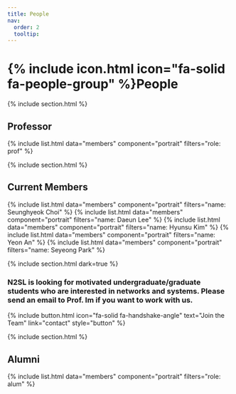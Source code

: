 ```yaml
---
title: People
nav:
  order: 2
  tooltip: 
---
```


# {% include icon.html icon="fa-solid fa-people-group" %}People

{% include section.html %}

## Professor

{% include list.html  data="members"  component="portrait"  filters="role: prof" %}

{% include section.html %}

## Current Members

{% include list.html  data="members"  component="portrait"  filters="name: Seunghyeok Choi" %}
{% include list.html  data="members"  component="portrait"  filters="name: Daeun Lee" %}
{% include list.html  data="members"  component="portrait"  filters="name: Hyunsu Kim" %}
{% include list.html  data="members"  component="portrait"  filters="name: Yeon An" %}
{% include list.html  data="members"  component="portrait"  filters="name: Seyeong Park" %}

<!--
{% include list.html  data="members"  component="portrait"  filters="role: current" %}
-->

<!--
{% include list.html  data="members"  component="portrait"  filters="role: pi" %}
{% include list.html  data="members"  component="portrait"  filters="role: current-manager" %}
{% include list.html  data="members"  component="portrait"  filters="role: current-technician" %}
{% include list.html  data="members"  component="portrait"  filters="role: current-postdoc" %}
{% include list.html  data="members"  component="portrait"  filters="role: current-phd" %}
{% include list.html  data="members"  component="portrait"  filters="role: current-phd&ms" %}
{% include list.html  data="members"  component="portrait"  filters="role: current-ms" %}
{% include list.html  data="members"  component="portrait"  filters="role: current-undergrad" %}
{% include list.html  data="members"  component="portrait"  filters="role: current-hs" %}
-->

{% include section.html dark=true %} 
### N2SL is looking for motivated undergraduate/graduate students who are interested in networks and systems. Please send an email to Prof. Im if you want to work with us.

{%
  include button.html
  icon="fa-solid fa-handshake-angle"
  text="Join the Team"
  link="contact"
  style="button"
%}


{% include section.html %}

## Alumni

{% include list.html  data="members"  component="portrait"  filters="role: alum" %}

